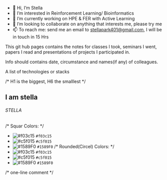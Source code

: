 - 👋 Hi, I’m Stella
- 👀 I’m interested in Reinforcement Learning/ Bioinformatics
- 🌱 I’m currently working on HPE & FER with Active Learning
- 💞️ I’m looking to collaborate on anything that interests me, please try me
- 📫 To reach me: send me an email to stellapark401@gmail.com, I will be in touch in 15 Hrs


This git hub pages contains the notes for classes I took, seminars I went, papers I read and presentations of projects I participated in.

Info should contains date, circumstance and names(if any) of colleagues.

A list of technologies or stacks

/* H1 is the biggest, H6 the smalllest */
## I am stella
###### STELLA

/* Squar Colors: */
- ![#f03c15](https://via.placeholder.com/15/f03c15/f03c15.png) `#f03c15`
- ![#c5f015](https://via.placeholder.com/15/c5f015/c5f015.png) `#c5f015`
- ![#1589F0](https://via.placeholder.com/15/1589F0/1589F0.png) `#1589F0`
/* Rounded(Circel) Colors: */
- ![#f03c15](https://www.iconsdb.com/icons/download/color/f03c15/circle-16.png) `#f03c15`
- ![#c5f015](https://www.iconsdb.com/icons/download/color/c5f015/circle-16.png) `#c5f015`
- ![#1589F0](https://www.iconsdb.com/icons/download/color/1589F0/circle-16.png) `#1589F0`
 
/* one-line comment */
<!---
block comment
--->

<!---
estela-park/estela-park is a ✨ special ✨ repository because its `README.md` (this file) appears on your GitHub profile.
You can click the Preview link to take a look at your changes.
--->
